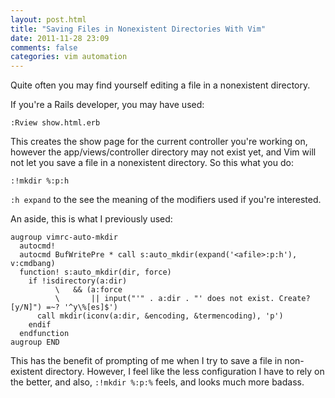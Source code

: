 ```yaml
---
layout: post.html
title: "Saving Files in Nonexistent Directories With Vim"
date: 2011-11-28 23:09
comments: false
categories: vim automation
---
```


Quite often you may find yourself editing a file in a nonexistent directory.

If you're a Rails developer, you may have used:

    :Rview show.html.erb

This creates the show page for the current controller you're working on,
however the app/views/controller directory may not exist yet, and Vim will not
let you save a file in a nonexistent directory. So this what you do:

    :!mkdir %:p:h

`:h expand` to the see the meaning of the modifiers used if you're interested.

An aside, this is what I previously used:


``` vim
augroup vimrc-auto-mkdir
  autocmd!
  autocmd BufWritePre * call s:auto_mkdir(expand('<afile>:p:h'), v:cmdbang)
  function! s:auto_mkdir(dir, force)
    if !isdirectory(a:dir)
          \   && (a:force
          \       || input("'" . a:dir . "' does not exist. Create? [y/N]") =~? '^y\%[es]$')
      call mkdir(iconv(a:dir, &encoding, &termencoding), 'p')
    endif
  endfunction
augroup END
```

This has the benefit of prompting of me when I try to save a file in
non-existent directory. However, I feel like the less configuration I have to
rely on the better, and also, `:!mkdir %:p:%` feels, and looks much more
badass.
